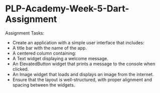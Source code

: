 # PLP-Academy-Week-5-Dart-Assignment

Assignment Tasks:

- Create an application with a simple user interface that includes:
- A title bar with the name of the app.
- A centered column containing:
- A Text widget displaying a welcome message.
- An ElevatedButton widget that prints a message to the console when clicked.
- An Image widget that loads and displays an image from the internet.
- Ensure that the layout is well-structured, with proper alignment and spacing between the widgets.
